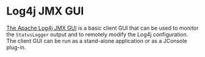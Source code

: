 <!-- vim: set syn=markdown : -->
<!--
    Licensed to the Apache Software Foundation (ASF) under one or more
    contributor license agreements.  See the NOTICE file distributed with
    this work for additional information regarding copyright ownership.
    The ASF licenses this file to You under the Apache License, Version 2.0
    (the "License"); you may not use this file except in compliance with
    the License.  You may obtain a copy of the License at

         http://www.apache.org/licenses/LICENSE-2.0

    Unless required by applicable law or agreed to in writing, software
    distributed under the License is distributed on an "AS IS" BASIS,
    WITHOUT WARRANTIES OR CONDITIONS OF ANY KIND, either express or implied.
    See the License for the specific language governing permissions and
    limitations under the License.
-->

# Log4j JMX GUI

[The Apache Log4j JMX GUI](https://github.com/apache/logging-log4j-jmx-gui) is a basic client GUI that can be used to monitor the `StatusLogger` output and to remotely modify the Log4j configuration.
The client GUI can be run as a stand-alone application or as a JConsole plug-in.
